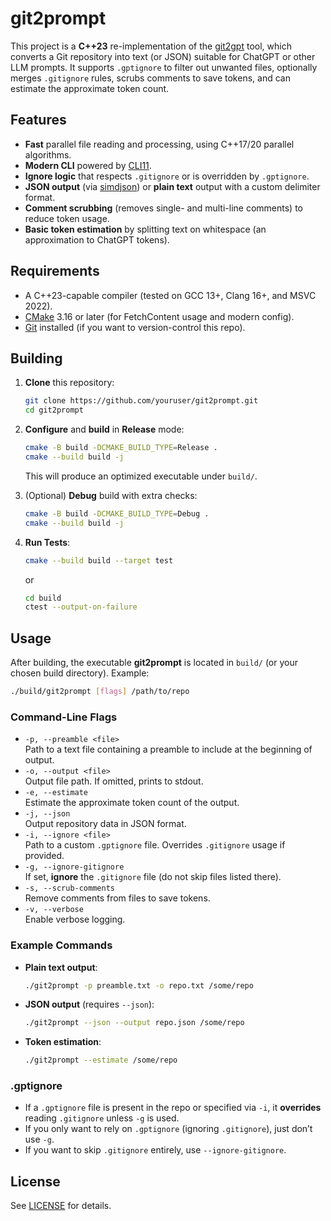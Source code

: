 # git2prompt

This project is a **C++23** re-implementation of the [git2gpt](https://github.com/chand1012/git2gpt) tool, which converts a Git repository into text (or JSON) suitable for ChatGPT or other LLM prompts. It supports `.gptignore` to filter out unwanted files, optionally merges `.gitignore` rules, scrubs comments to save tokens, and can estimate the approximate token count.

## Features

- **Fast** parallel file reading and processing, using C++17/20 parallel algorithms.
- **Modern CLI** powered by [CLI11](https://github.com/CLIUtils/CLI11).
- **Ignore logic** that respects `.gitignore` or is overridden by `.gptignore`.
- **JSON output** (via [simdjson](https://github.com/simdjson/simdjson)) or **plain text** output with a custom delimiter format.
- **Comment scrubbing** (removes single- and multi-line comments) to reduce token usage.
- **Basic token estimation** by splitting text on whitespace (an approximation to ChatGPT tokens).

## Requirements

- A C++23-capable compiler (tested on GCC 13+, Clang 16+, and MSVC 2022).
- [CMake](https://cmake.org/) 3.16 or later (for FetchContent usage and modern config).
- [Git](https://git-scm.com/) installed (if you want to version-control this repo).

## Building

1. **Clone** this repository:
   ```bash
   git clone https://github.com/youruser/git2prompt.git
   cd git2prompt
   ```

2. **Configure** and **build** in **Release** mode:
   ```bash
   cmake -B build -DCMAKE_BUILD_TYPE=Release .
   cmake --build build -j
   ```
   This will produce an optimized executable under `build/`.

3. (Optional) **Debug** build with extra checks:
   ```bash
   cmake -B build -DCMAKE_BUILD_TYPE=Debug .
   cmake --build build -j
   ```

4. **Run Tests**:
   ```bash
   cmake --build build --target test
   ```
   or
   ```bash
   cd build
   ctest --output-on-failure
   ```

## Usage

After building, the executable **git2prompt** is located in `build/` (or your chosen build directory). Example:

```bash
./build/git2prompt [flags] /path/to/repo
```

### Command-Line Flags

- `-p, --preamble <file>`  
  Path to a text file containing a preamble to include at the beginning of output.
- `-o, --output <file>`  
  Output file path. If omitted, prints to stdout.
- `-e, --estimate`  
  Estimate the approximate token count of the output.
- `-j, --json`  
  Output repository data in JSON format.
- `-i, --ignore <file>`  
  Path to a custom `.gptignore` file. Overrides `.gitignore` usage if provided.
- `-g, --ignore-gitignore`  
  If set, **ignore** the `.gitignore` file (do not skip files listed there).
- `-s, --scrub-comments`  
  Remove comments from files to save tokens.
- `-v, --verbose`  
  Enable verbose logging.

### Example Commands

- **Plain text output**:
  ```bash
  ./git2prompt -p preamble.txt -o repo.txt /some/repo
  ```
- **JSON output** (requires `--json`):
  ```bash
  ./git2prompt --json --output repo.json /some/repo
  ```
- **Token estimation**:
  ```bash
  ./git2prompt --estimate /some/repo
  ```

### .gptignore

- If a `.gptignore` file is present in the repo or specified via `-i`, it **overrides** reading `.gitignore` unless `-g` is used.  
- If you only want to rely on `.gptignore` (ignoring `.gitignore`), just don’t use `-g`.  
- If you want to skip `.gitignore` entirely, use `--ignore-gitignore`.

## License

See [LICENSE](LICENSE) for details.

